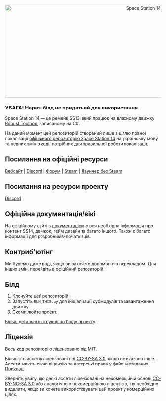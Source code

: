<p align="center"> <img alt="Space Station 14" width="880" height="300" src="https://raw.githubusercontent.com/space-wizards/asset-dump/de329a7898bb716b9d5ba9a0cd07f38e61f1ed05/github-logo.svg" /></p>

### УВАГА! Наразі білд не придатний для використання.

Space Station 14 — це ремейк SS13, який працює на власному движку [Robust Toolbox](https://github.com/space-wizards/RobustToolbox), написаному на C#.

На даний момент цей репозиторій створений лише з ціллю повної локалізації [офіційного репозиторію Space Station 14](https://github.com/space-wizards/space-station-14) на українську мову та певних змін в коді, потрібних для правильної роботи локалізації.

## Посилання на офіційні ресурси

[Вебсайт](https://spacestation14.io/) | [Discord](https://discord.ss14.io/) | [Форум](https://forum.spacestation14.io/) | [Steam](https://store.steampowered.com/app/1255460/Space_Station_14/) | [Лаунчер без Steam](https://spacestation14.io/about/nightlies/)

## Посилання на ресурси проекту

[Discord](https://discord.gg/qq5E9T27b7)

## Офіційна документація/вікі

На офіційному сайті з [документацією](https://docs.spacestation14.io/) є вся необхідна інформація про контент SS14, движок, гейм дизайн та багато іншого.  Також є багато інформації для розробників-початківців.

## Контриб'ютінг

Ми будемо дуже раді, якщо ви захочете допомогти з перекладом.
Для інших змін, перейдіть в офіційний репозиторій.

## Білд

1. Клонуйте цей репозиторій.
2. Запустіть `RUN_THIS.py` для ініціалізації субмодулів та завантаження движку.
3. Скомпілюйте проект.

[Більш детальні інструкції по білду проекту](https://docs.spacestation14.com/en/general-development/setup.html)

## Ліцензія

Весь код репозиторію ліцензовано під [MIT](https://github.com/space-wizards/space-station-14/blob/master/LICENSE.TXT).

Більшість ассетів ліцензовані під [CC-BY-SA 3.0](https://creativecommons.org/licenses/by-sa/3.0/), якщо не вказано інше. Ассети мають свою ліцензію та авторські права у файлі метаданих. [Приклад](https://github.com/space-wizards/space-station-14/blob/master/Resources/Textures/Objects/Tools/crowbar.rsi/meta.json).

Зверніть увагу, що деякі ассети ліцензовані на некомерційній основі [CC-BY-NC-SA 3.0](https://creativecommons.org/licenses/by-nc-sa/3.0/) або аналогічною некомерційною ліцензією, і їх необхідно видалити, якщо ви хочете використовувати цей проект у комерційних цілях.
